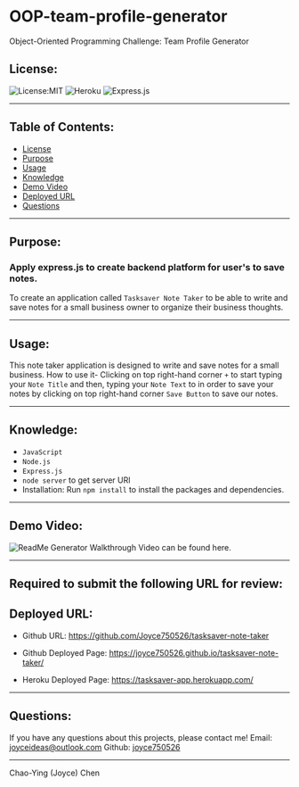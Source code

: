 # OOP-team-profile-generator
Object-Oriented Programming Challenge: Team Profile Generator

## License:
![License:MIT](https://img.shields.io/badge/License-MIT-green)
![Heroku](https://img.shields.io/badge/Deploy%20to-Heroku-purple)
![Express.js](https://img.shields.io/badge/Express.js-Backend-yellowgreen)


---

## Table of Contents:
* [License](#license)
* [Purpose](#purpose)
* [Usage](#usage)
* [Knowledge](#knowledge)
* [Demo Video](#demo-video)
* [Deployed URL](#deployed-url)
* [Questions](#questions)
---
## Purpose: 
### Apply express.js to create backend platform for user's to save notes.
To create an application called `Tasksaver Note Taker` to be able to write and save notes for a small business owner to organize their business thoughts.

---
## Usage:
This note taker application is designed to write and save notes for a small business. 
How to use it- Clicking on top right-hand corner `+` to start typing your `Note Title` and then, typing your `Note Text` to in order to save your notes by clicking on top right-hand corner `Save Button` to save our notes.

---
## Knowledge: 
* `JavaScript`
* `Node.js`
* `Express.js`
* `node server` to get server URl
* Installation: Run `npm install` to install the packages and dependencies.

---
## Demo Video: 
![ReadMe Generator Walkthrough Video can be found here.](./public/video/Tasksaver-Walkthrough.gif)

---

## Required to submit the following URL for review:
## Deployed URL:
* Github URL:
https://github.com/Joyce750526/tasksaver-note-taker

* Github Deployed Page: 
https://joyce750526.github.io/tasksaver-note-taker/

* Heroku Deployed Page: 
https://tasksaver-app.herokuapp.com/
---

## Questions:
If you have any questions about this projects, please contact me!
Email: [joyceideas@outlook.com](mailto:joyceideas@outlook.com)
Github: [joyce750526](https://github.com/joyce750526)

---
Chao-Ying (Joyce) Chen


```
